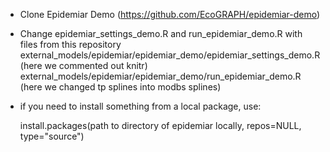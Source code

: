 - Clone Epidemiar Demo (https://github.com/EcoGRAPH/epidemiar-demo)
- Change epidemiar_settings_demo.R and run_epidemiar_demo.R with files from this repository
    external_models/epidemiar/epidemiar_demo/epidemiar_settings_demo.R (here we commented out knitr)
    external_models/epidemiar/epidemiar_demo/run_epidemiar_demo.R (here we changed tp splines into modbs splines) 
- if you need to install something from a local package, use:
      
    install.packages(path to directory of epidemiar locally, repos=NULL, type="source")


